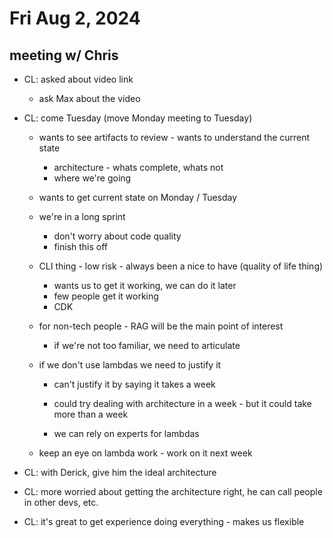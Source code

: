 # Fri Aug 2, 2024

## meeting w/ Chris

- CL: asked about video link
  - ask Max about the video

- CL: come Tuesday (move Monday meeting to Tuesday)
  - wants to see artifacts to review - wants to understand the current state
    - architecture - whats complete, whats not
    - where we're going

  - wants to get current state on Monday / Tuesday
  - we're in a long sprint
    - don't worry about code quality
    - finish this off

  - CLI thing - low risk - always been a nice to have (quality of life thing)
    - wants us to get it working, we can do it later
    - few people get it working
    - CDK

  - for non-tech people - RAG will be the main point of interest
    - if we're not too familiar, we need to articulate
  
  - if we don't use lambdas we need to justify it
    - can't justify it by saying it takes a week
    - could try dealing with architecture in a week - but it could take more than a week

    - we can rely on experts for lambdas

  - keep an eye on lambda work - work on it next week

- CL:  with Derick, give him the ideal architecture

- CL:  more worried about getting the architecture right, he can call people in other devs, etc.

- CL:  it's great to get experience doing everything - makes us flexible

